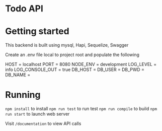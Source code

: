 # Todo API

# Getting started

This backend is built using mysql, Hapi, Sequelize, Swagger

Create an .env file local to project root and populate the following

HOST = localhost
PORT = 8080
NODE_ENV = development
LOG_LEVEL = info
LOG_CONSOLE_OUT = true
DB_HOST = 
DB_USER = 
DB_PWD = 
DB_NAME = 

# Running

`npm install` to install
`npm run test` to run test
`npm run compile` to build
`npm run start` to launch web server

Visit `/documentation` to view API calls
